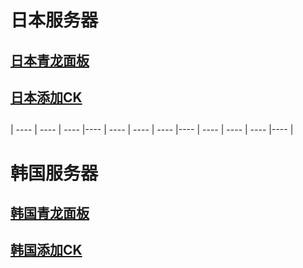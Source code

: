 # 日本服务器
## [日本青龙面板](http://140.83.51.153:5700)                                        
## [日本添加CK](http://140.83.51.153:5800)  
##
|  ----  | ----   | ----  |----  |  ----  | ----   | ----  |----  |  ----  | ----   | ----  |----  |  
##
# 韩国服务器 
## [韩国青龙面板](http://193.123.240.255:5700)                                      
## [韩国添加CK](http://193.123.240.255:5800)  
```  

